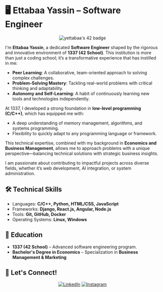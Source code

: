 
# 🖥️ **Ettabaa Yassin – Software Engineer**  
<p align="center">
    <img src="https://badge.mediaplus.ma/binary/yettabaa" alt="yettabaa's 42 badge" />
</p>

I'm **Ettabaa Yassin**, a dedicated **Software Engineer** shaped by the rigorous and innovative environment of **1337 (42 School)**. This institution is more than just a coding school; it’s a transformative experience that has instilled in me:  

- **Peer Learning**: A collaborative, team-oriented approach to solving complex challenges.  
- **Problem-Solving Mastery**: Tackling real-world problems with critical thinking and adaptability.  
- **Autonomy and Self-Learning**: A habit of continuously learning new tools and technologies independently.  

At 1337, I developed a strong foundation in **low-level programming (C/C++)**, which has equipped me with:  
- A deep understanding of memory management, algorithms, and systems programming.  
- Flexibility to quickly adapt to any programming language or framework.  

This technical expertise, combined with my background in **Economics and Business Management**, allows me to approach problems with a unique perspective—balancing technical solutions with strategic business insights.  

I am passionate about contributing to impactful projects across diverse fields, whether it’s web development, AI integration, or system administration.  


## 🛠 **Technical Skills**  

- Languages: **C/C++, Python, HTML/CSS, JavaScript**  
- Frameworks: **Django, React.js, Angular, Node.js**  
- Tools: **Git, GitHub, Docker**  
- Operating Systems: **Linux, Windows** 

## 🌟 **Education**  

- **1337 (42 School)** – Advanced software engineering program.  
- **Bachelor's Degree in Economics** – Specialization in **Business Management & Marketing**  


## 🤝 **Let's Connect!**  

<p align="center">
    <a href="https://www.linkedin.com/in/yassin-ettabaa/"><img src="https://img.shields.io/badge/linkedin-%230077B5.svg?&style=for-the-badge&logo=linkedin&logoColor=white" alt="LinkedIn" /></a>
    <a href="https://www.instagram.com/yassin_.te/"><img src="https://img.shields.io/badge/instagram-%23E4405F.svg?&style=for-the-badge&logo=instagram&logoColor=white" alt="Instagram" /></a>
</p>
